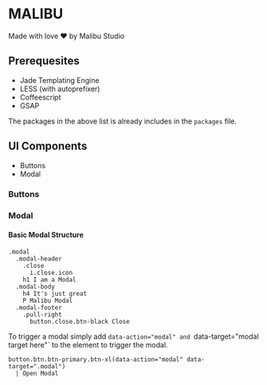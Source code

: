 # MALIBU
Made with love :heart: by Malibu Studio

## Prerequesites
- Jade Templating Engine
- LESS (with autoprefixer)
- Coffeescript
- GSAP

The packages in the above list is already includes in the `packages` file.


## UI Components
- Buttons
- Modal

### Buttons

### Modal

#### Basic Modal Structure

```
.modal
  .modal-header
    .close
      i.close.icon
    h1 I am a Modal
  .modal-body
    h4 It's just great
    P Malibu Modal
  .modal-footer
    .pull-right
      button.close.btn-black Close
```

To trigger a modal simply add `data-action="modal" and `data-target="modal target here"` to the element to trigger the modal.

```
button.btn.btn-primary.btn-xl(data-action="modal" data-target=".modal")
  | Open Modal
```

